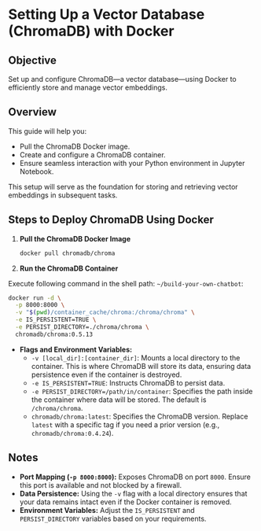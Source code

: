 # Setting Up a Vector Database (ChromaDB) with Docker

## Objective

Set up and configure ChromaDB—a vector database—using Docker to efficiently store and manage vector embeddings.

## Overview

This guide will help you:

- Pull the ChromaDB Docker image.
- Create and configure a ChromaDB container.
- Ensure seamless interaction with your Python environment in Jupyter Notebook.

This setup will serve as the foundation for storing and retrieving vector embeddings in subsequent tasks.

## Steps to Deploy ChromaDB Using Docker

1. **Pull the ChromaDB Docker Image**

   ```bash
   docker pull chromadb/chroma
   ```

2. **Run the ChromaDB Container**

Execute following command in the shell path: `~/build-your-own-chatbot`:

  ```bash
  docker run -d \
    -p 8000:8000 \
    -v "$(pwd)/container_cache/chroma:/chroma/chroma" \
    -e IS_PERSISTENT=TRUE \
    -e PERSIST_DIRECTORY=./chroma/chroma \
    chromadb/chroma:0.5.13
  ```

   - **Flags and Environment Variables:**
     - `-v [local_dir]:[container_dir]`: Mounts a local directory to the container. This is where ChromaDB will store its data, ensuring data persistence even if the container is destroyed.
     - `-e IS_PERSISTENT=TRUE`: Instructs ChromaDB to persist data.
     - `-e PERSIST_DIRECTORY=/path/in/container`: Specifies the path inside the container where data will be stored. The default is `/chroma/chroma`.
     - `chromadb/chroma:latest`: Specifies the ChromaDB version. Replace `latest` with a specific tag if you need a prior version (e.g., `chromadb/chroma:0.4.24`).

## Notes

- **Port Mapping (`-p 8000:8000`):** Exposes ChromaDB on port `8000`. Ensure this port is available and not blocked by a firewall.
- **Data Persistence:** Using the `-v` flag with a local directory ensures that your data remains intact even if the Docker container is removed.
- **Environment Variables:** Adjust the `IS_PERSISTENT` and `PERSIST_DIRECTORY` variables based on your requirements.